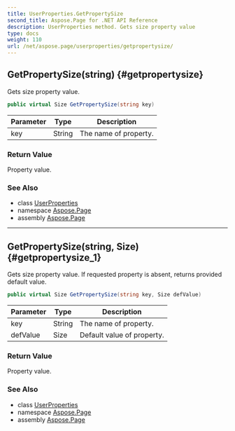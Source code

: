 ```yaml
---
title: UserProperties.GetPropertySize
second_title: Aspose.Page for .NET API Reference
description: UserProperties method. Gets size property value
type: docs
weight: 110
url: /net/aspose.page/userproperties/getpropertysize/
---
```

## GetPropertySize(string) {#getpropertysize}

Gets size property value.

```csharp
public virtual Size GetPropertySize(string key)
```

| Parameter | Type | Description |
| --- | --- | --- |
| key | String | The name of property. |

### Return Value

Property value.

### See Also

* class [UserProperties](../)
* namespace [Aspose.Page](../../userproperties/)
* assembly [Aspose.Page](../../../)

---

## GetPropertySize(string, Size) {#getpropertysize_1}

Gets size property value. If requested property is absent, returns provided default value.

```csharp
public virtual Size GetPropertySize(string key, Size defValue)
```

| Parameter | Type | Description |
| --- | --- | --- |
| key | String | The name of property. |
| defValue | Size | Default value of property. |

### Return Value

Property value.

### See Also

* class [UserProperties](../)
* namespace [Aspose.Page](../../userproperties/)
* assembly [Aspose.Page](../../../)


